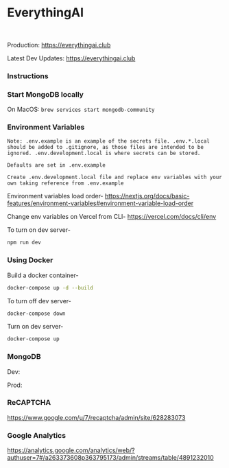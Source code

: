 # EverythingAI

<br />

Production: https://everythingai.club

Latest Dev Updates: https://everythingai.club

### Instructions

### Start MongoDB locally

On MacOS: `brew services start mongodb-community`

### Environment Variables

```
Note: .env.example is an example of the secrets file. .env.*.local should be added to .gitignore, as those files are intended to be ignored. .env.development.local is where secrets can be stored.

Defaults are set in .env.example

Create .env.development.local file and replace env variables with your own taking reference from .env.example
```

Environment variables load order- https://nextjs.org/docs/basic-features/environment-variables#environment-variable-load-order

Change env variables on Vercel from CLI- https://vercel.com/docs/cli/env

To turn on dev server-
```sh
npm run dev
```

### Using Docker

Build a docker container- 
```sh
docker-compose up -d --build
```

To turn off dev server-
```sh
docker-compose down
```

Turn on dev server-
```sh
docker-compose up
```

### MongoDB

Dev:

Prod:


### ReCAPTCHA

https://www.google.com/u/7/recaptcha/admin/site/628283073


### Google Analytics

https://analytics.google.com/analytics/web/?authuser=7#/a263373608p363795173/admin/streams/table/4891232010